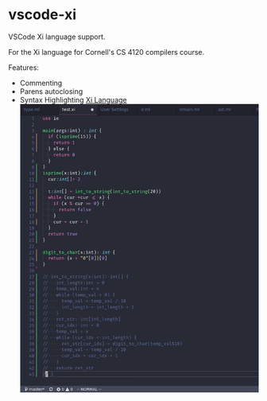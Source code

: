 # vscode-xi
VSCode Xi language support.

For the Xi language for Cornell's CS 4120 compilers course.

Features:
* Commenting
* Parens autoclosing
* Syntax Highlighting
[Xi Language](http://www.cs.cornell.edu/courses/cs4120/2018sp/)
![](images/example.jpg)

